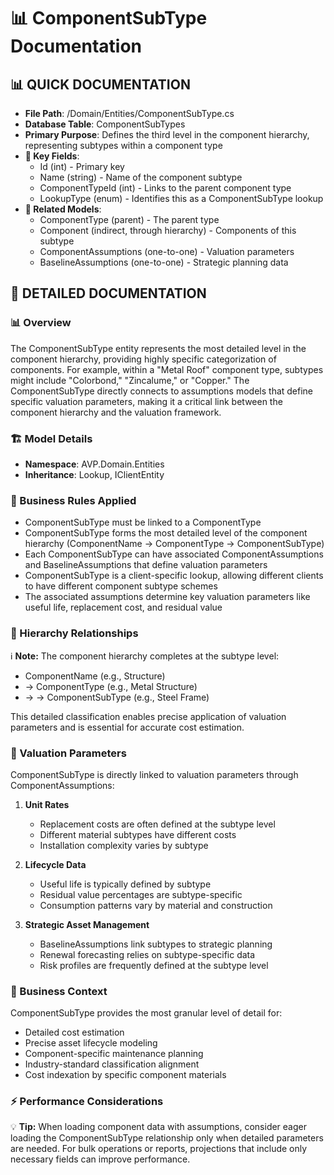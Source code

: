 # 📊 ComponentSubType Documentation

## 📊 QUICK DOCUMENTATION
- **File Path**: /Domain/Entities/ComponentSubType.cs
- **Database Table**: ComponentSubTypes
- **Primary Purpose**: Defines the third level in the component hierarchy, representing subtypes within a component type
- **🔑 Key Fields**: 
  - Id (int) - Primary key
  - Name (string) - Name of the component subtype
  - ComponentTypeId (int) - Links to the parent component type
  - LookupType (enum) - Identifies this as a ComponentSubType lookup
- **🔗 Related Models**: 
  - ComponentType (parent) - The parent type
  - Component (indirect, through hierarchy) - Components of this subtype
  - ComponentAssumptions (one-to-one) - Valuation parameters
  - BaselineAssumptions (one-to-one) - Strategic planning data

## 📝 DETAILED DOCUMENTATION

### 📊 Overview
The ComponentSubType entity represents the most detailed level in the component hierarchy, providing highly specific categorization of components. For example, within a "Metal Roof" component type, subtypes might include "Colorbond," "Zincalume," or "Copper." The ComponentSubType directly connects to assumptions models that define specific valuation parameters, making it a critical link between the component hierarchy and the valuation framework.

### 🏗️ Model Details
- **Namespace**: AVP.Domain.Entities
- **Inheritance**: Lookup, IClientEntity

### 📝 Business Rules Applied
- ComponentSubType must be linked to a ComponentType
- ComponentSubType forms the most detailed level of the component hierarchy (ComponentName → ComponentType → ComponentSubType)
- Each ComponentSubType can have associated ComponentAssumptions and BaselineAssumptions that define valuation parameters
- ComponentSubType is a client-specific lookup, allowing different clients to have different component subtype schemes
- The associated assumptions determine key valuation parameters like useful life, replacement cost, and residual value

### 🔗 Hierarchy Relationships
ℹ️ **Note:** The component hierarchy completes at the subtype level:
- ComponentName (e.g., Structure)
- → ComponentType (e.g., Metal Structure)
- → → ComponentSubType (e.g., Steel Frame)

This detailed classification enables precise application of valuation parameters and is essential for accurate cost estimation.

### 🧮 Valuation Parameters
ComponentSubType is directly linked to valuation parameters through ComponentAssumptions:

1. **Unit Rates**
   - Replacement costs are often defined at the subtype level
   - Different material subtypes have different costs
   - Installation complexity varies by subtype

2. **Lifecycle Data**
   - Useful life is typically defined by subtype
   - Residual value percentages are subtype-specific
   - Consumption patterns vary by material and construction

3. **Strategic Asset Management**
   - BaselineAssumptions link subtypes to strategic planning
   - Renewal forecasting relies on subtype-specific data
   - Risk profiles are frequently defined at the subtype level

### 📝 Business Context
ComponentSubType provides the most granular level of detail for:

- Detailed cost estimation
- Precise asset lifecycle modeling
- Component-specific maintenance planning
- Industry-standard classification alignment
- Cost indexation by specific component materials

### ⚡ Performance Considerations
💡 **Tip:** When loading component data with assumptions, consider eager loading the ComponentSubType relationship only when detailed parameters are needed. For bulk operations or reports, projections that include only necessary fields can improve performance.